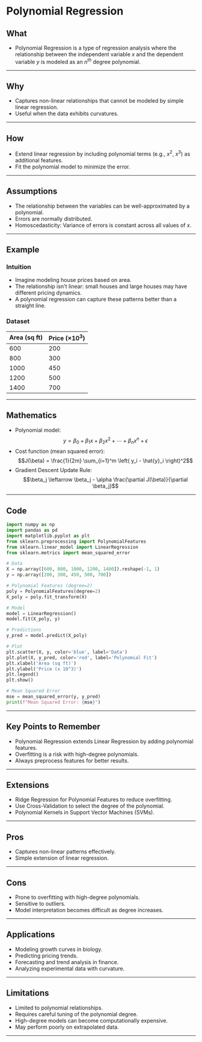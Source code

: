 # Polynomial Regression

## What
- Polynomial Regression is a type of regression analysis where the relationship between the independent variable $x$ and the dependent variable $y$ is modeled as an $n^{th}$ degree polynomial.

---

## Why
- Captures non-linear relationships that cannot be modeled by simple linear regression.
- Useful when the data exhibits curvatures.

---

## How
- Extend linear regression by including polynomial terms (e.g., $x^2$, $x^3$) as additional features.
- Fit the polynomial model to minimize the error.

---

## Assumptions
- The relationship between the variables can be well-approximated by a polynomial.
- Errors are normally distributed.
- Homoscedasticity: Variance of errors is constant across all values of $x$.

---

## Example

### Intuition
- Imagine modeling house prices based on area.
- The relationship isn't linear: small houses and large houses may have different pricing dynamics.
- A polynomial regression can capture these patterns better than a straight line.

### Dataset
| Area (sq ft) | Price ($\times 10^3$) |
|--------------|-----------------------|
| 600          | 200                   |
| 800          | 300                   |
| 1000         | 450                   |
| 1200         | 500                   |
| 1400         | 700                   |

---

## Mathematics
- Polynomial model:  
  $$y = \beta_0 + \beta_1x + \beta_2x^2 + \cdots + \beta_nx^n + \epsilon$$
- Cost function (mean squared error):  
  $$J(\beta) = \frac{1}{2m} \sum_{i=1}^m \left( y_i - \hat{y}_i \right)^2$$
- Gradient Descent Update Rule:  
  $$\beta_j \leftarrow \beta_j - \alpha \frac{\partial J(\beta)}{\partial \beta_j}$$

---

## Code
```python
import numpy as np
import pandas as pd
import matplotlib.pyplot as plt
from sklearn.preprocessing import PolynomialFeatures
from sklearn.linear_model import LinearRegression
from sklearn.metrics import mean_squared_error

# Data
X = np.array([600, 800, 1000, 1200, 1400]).reshape(-1, 1)
y = np.array([200, 300, 450, 500, 700])

# Polynomial Features (degree=2)
poly = PolynomialFeatures(degree=2)
X_poly = poly.fit_transform(X)

# Model
model = LinearRegression()
model.fit(X_poly, y)

# Predictions
y_pred = model.predict(X_poly)

# Plot
plt.scatter(X, y, color='blue', label='Data')
plt.plot(X, y_pred, color='red', label='Polynomial Fit')
plt.xlabel('Area (sq ft)')
plt.ylabel('Price (x 10^3)')
plt.legend()
plt.show()

# Mean Squared Error
mse = mean_squared_error(y, y_pred)
print(f"Mean Squared Error: {mse}")
```

---

## Key Points to Remember
- Polynomial Regression extends Linear Regression by adding polynomial features.
- Overfitting is a risk with high-degree polynomials.
- Always preprocess features for better results.

---

## Extensions
- Ridge Regression for Polynomial Features to reduce overfitting.
- Use Cross-Validation to select the degree of the polynomial.
- Polynomial Kernels in Support Vector Machines (SVMs).

---

## Pros
- Captures non-linear patterns effectively.
- Simple extension of linear regression.

---

## Cons
- Prone to overfitting with high-degree polynomials.
- Sensitive to outliers.
- Model interpretation becomes difficult as degree increases.

---

## Applications
- Modeling growth curves in biology.
- Predicting pricing trends.
- Forecasting and trend analysis in finance.
- Analyzing experimental data with curvature.

---

## Limitations
- Limited to polynomial relationships.
- Requires careful tuning of the polynomial degree.
- High-degree models can become computationally expensive.
- May perform poorly on extrapolated data.

---
